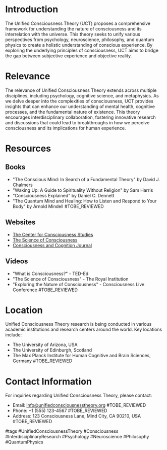# Introduction

The Unified Consciousness Theory (UCT) proposes a comprehensive framework for understanding the nature of consciousness and its interrelation with the universe. This theory seeks to unify various perspectives from psychology, neuroscience, philosophy, and quantum physics to create a holistic understanding of conscious experience. By exploring the underlying principles of consciousness, UCT aims to bridge the gap between subjective experience and objective reality.

# Relevance

The relevance of Unified Consciousness Theory extends across multiple disciplines, including psychology, cognitive science, and metaphysics. As we delve deeper into the complexities of consciousness, UCT provides insights that can enhance our understanding of mental health, cognitive processes, and the fundamental nature of existence. This theory encourages interdisciplinary collaboration, fostering innovative research and discussions that could lead to breakthroughs in how we perceive consciousness and its implications for human experience.

# Resources

## Books

- "The Conscious Mind: In Search of a Fundamental Theory" by David J. Chalmers
- "Waking Up: A Guide to Spirituality Without Religion" by Sam Harris
- "Consciousness Explained" by Daniel C. Dennett
- "The Quantum Mind and Healing: How to Listen and Respond to Your Body" by Arnold Mindell #TOBE_REVIEWED

## Websites

- [The Center for Consciousness Studies](http://www.consciousness.arizona.edu/)
- [The Science of Consciousness](https://www.consciousness.arizona.edu/)
- [Consciousness and Cognition Journal](https://www.journals.elsevier.com/consciousness-and-cognition)

## Videos

- "What is Consciousness?" - TED-Ed
- "The Science of Consciousness" - The Royal Institution
- "Exploring the Nature of Consciousness" - Consciousness Live Conference #TOBE_REVIEWED

# Location

Unified Consciousness Theory research is being conducted in various academic institutions and research centers around the world. Key locations include:

- The University of Arizona, USA
- The University of Edinburgh, Scotland
- The Max Planck Institute for Human Cognitive and Brain Sciences, Germany #TOBE_REVIEWED

# Contact Information

For inquiries regarding Unified Consciousness Theory, please contact:

- Email: info@unifiedconsciousnesstheory.org #TOBE_REVIEWED
- Phone: +1 (555) 123-4567 #TOBE_REVIEWED
- Address: 123 Consciousness Lane, Mind City, CA 90210, USA #TOBE_REVIEWED

#tags 
#UnifiedConsciousnessTheory #Consciousness #InterdisciplinaryResearch #Psychology #Neuroscience #Philosophy #QuantumPhysics
